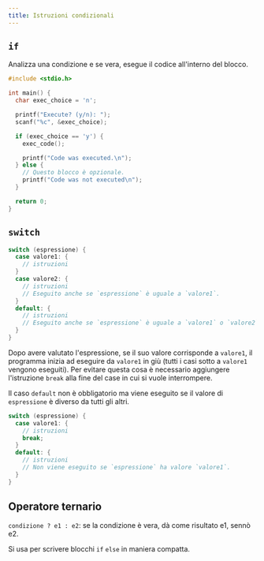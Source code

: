 ```yaml
---
title: Istruzioni condizionali
---
```


## `if`

Analizza una condizione e se vera, esegue il codice all'interno del blocco.

```c
#include <stdio.h>

int main() {
  char exec_choice = 'n';

  printf("Execute? (y/n): ");
  scanf("%c", &exec_choice);

  if (exec_choice == 'y') {
    exec_code();

    printf("Code was executed.\n");
  } else {
    // Questo blocco è opzionale.
    printf("Code was not executed\n");
  }

  return 0;
}
```

## `switch`

```c
switch (espressione) {
  case valore1: {
    // istruzioni
  }
  case valore2: {
    // istruzioni
    // Eseguito anche se `espressione` è uguale a `valore1`.
  }
  default: {
    // istruzioni
    // Eseguito anche se `espressione` è uguale a `valore1` o `valore2`.
  }
}
```

Dopo avere valutato l'espressione, se il suo valore corrisponde a `valore1`, il
programma inizia ad eseguire da `valore1` in giù (tutti i casi sotto a `valore1`
vengono eseguiti). Per evitare questa cosa è necessario aggiungere l'istruzione
`break` alla fine del case in cui si vuole interrompere.

Il caso `default` non è obbligatorio ma viene eseguito se il valore di
`espressione` è diverso da tutti gli altri.

```c
switch (espressione) {
  case valore1: {
    // istruzioni
    break;
  }
  default: {
    // istruzioni
    // Non viene eseguito se `espressione` ha valore `valore1`.
  }
}
```

## Operatore ternario

`condizione ? e1 : e2`: se la condizione è vera, dà come risultato e1, sennò e2.

Si usa per scrivere blocchi `if` `else` in maniera compatta.
